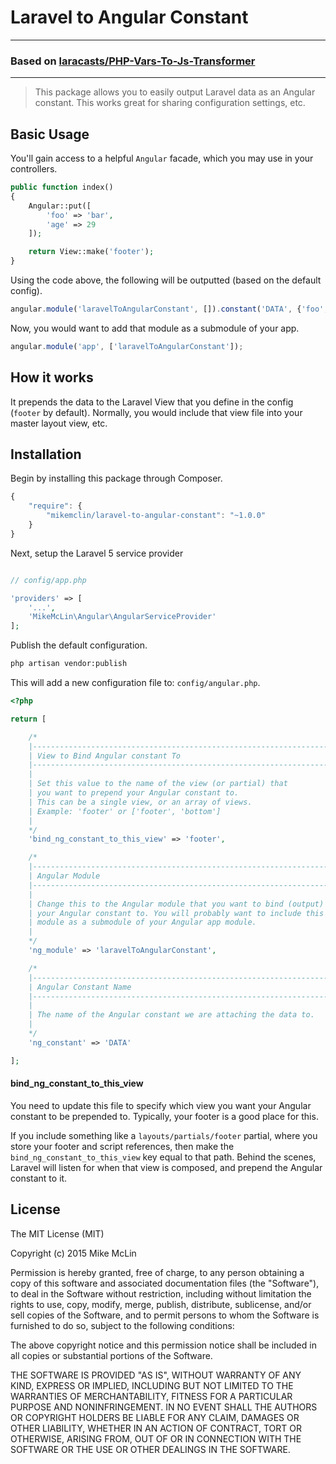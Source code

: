 # Laravel to Angular Constant

---

### Based on [laracasts/PHP-Vars-To-Js-Transformer](https://github.com/laracasts/PHP-Vars-To-Js-Transformer)

---

> This package allows you to easily output Laravel data as an Angular constant.
> This works great for sharing configuration settings, etc.

## Basic Usage

You'll gain access to a helpful `Angular` facade, which you may use in your controllers.

```php
public function index()
{
    Angular::put([
        'foo' => 'bar',
        'age' => 29
    ]);

    return View::make('footer');
}
```

Using the code above, the following will be outputted (based on the default config).

```js
angular.module('laravelToAngularConstant', []).constant('DATA', {'foo', 'bar', 'age': 29});
```

Now, you would want to add that module as a submodule of your app.

```js
angular.module('app', ['laravelToAngularConstant']);
```

## How it works

It prepends the data to the Laravel View that you define in the config (`footer` by default).  Normally, you would include that view file into your master layout view, etc.

## Installation

Begin by installing this package through Composer.

```js
{
    "require": {
        "mikemclin/laravel-to-angular-constant": "~1.0.0"
    }
}
```

Next, setup the Laravel 5 service provider

```php

// config/app.php

'providers' => [
    '...',
    'MikeMcLin\Angular\AngularServiceProvider'
];
```

Publish the default configuration.

```bash
php artisan vendor:publish
```

This will add a new configuration file to: `config/angular.php`.

```php
<?php

return [

    /*
    |--------------------------------------------------------------------------
    | View to Bind Angular constant To
    |--------------------------------------------------------------------------
    |
    | Set this value to the name of the view (or partial) that
    | you want to prepend your Angular constant to.
    | This can be a single view, or an array of views.
    | Example: 'footer' or ['footer', 'bottom']
    |
    */
    'bind_ng_constant_to_this_view' => 'footer',

    /*
    |--------------------------------------------------------------------------
    | Angular Module
    |--------------------------------------------------------------------------
    |
    | Change this to the Angular module that you want to bind (output)
    | your Angular constant to. You will probably want to include this
    | module as a submodule of your Angular app module.
    |
    */
    'ng_module' => 'laravelToAngularConstant',

    /*
    |--------------------------------------------------------------------------
    | Angular Constant Name
    |--------------------------------------------------------------------------
    |
    | The name of the Angular constant we are attaching the data to.
    |
    */
    'ng_constant' => 'DATA'

];
```

#### bind_ng_constant_to_this_view

You need to update this file to specify which view you want your Angular constant to be prepended to. Typically, your footer is a good place for this.

If you include something like a `layouts/partials/footer` partial, where you store your footer and script references, then make the `bind_ng_constant_to_this_view` key equal to that path. Behind the scenes, Laravel will listen for when that view is composed, and prepend the Angular constant to it.

## License

The MIT License (MIT)

Copyright (c) 2015 Mike McLin

Permission is hereby granted, free of charge, to any person obtaining a copy
of this software and associated documentation files (the "Software"), to deal
in the Software without restriction, including without limitation the rights
to use, copy, modify, merge, publish, distribute, sublicense, and/or sell
copies of the Software, and to permit persons to whom the Software is
furnished to do so, subject to the following conditions:

The above copyright notice and this permission notice shall be included in
all copies or substantial portions of the Software.

THE SOFTWARE IS PROVIDED "AS IS", WITHOUT WARRANTY OF ANY KIND, EXPRESS OR
IMPLIED, INCLUDING BUT NOT LIMITED TO THE WARRANTIES OF MERCHANTABILITY,
FITNESS FOR A PARTICULAR PURPOSE AND NONINFRINGEMENT. IN NO EVENT SHALL THE
AUTHORS OR COPYRIGHT HOLDERS BE LIABLE FOR ANY CLAIM, DAMAGES OR OTHER
LIABILITY, WHETHER IN AN ACTION OF CONTRACT, TORT OR OTHERWISE, ARISING FROM,
OUT OF OR IN CONNECTION WITH THE SOFTWARE OR THE USE OR OTHER DEALINGS IN
THE SOFTWARE.
